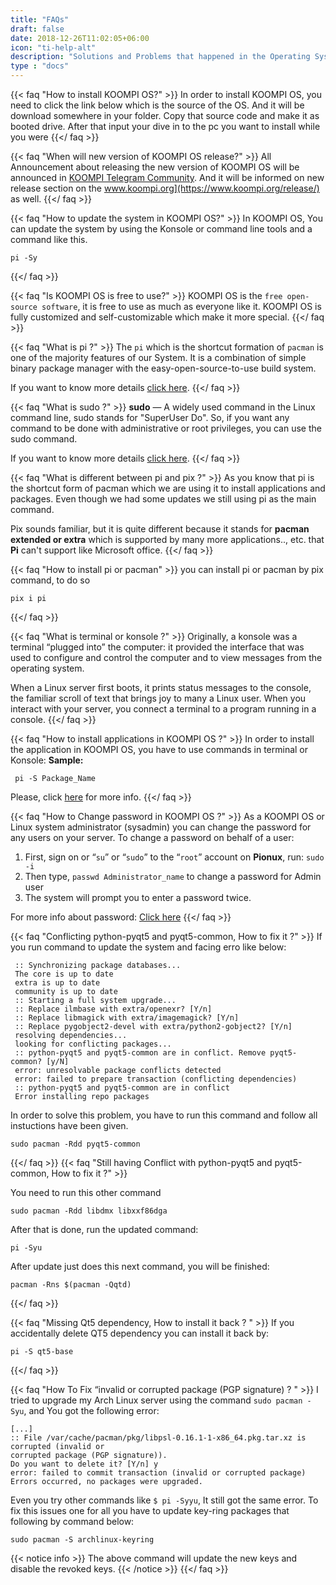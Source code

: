 ```yaml
---
title: "FAQs"
draft: false
date: 2018-12-26T11:02:05+06:00
icon: "ti-help-alt"
description: "Solutions and Problems that happened in the Operating System have been noted here."
type : "docs"
---
```


{{< faq "How to install KOOMPI OS?" >}}
In order to install KOOMPI OS, you need to click the link below which is the source of the OS. And it will be download somewhere in your folder. Copy that source code and make it as booted drive. After that input your dive in to the pc you want to install while you were
{{</ faq >}}

{{< faq "When will new version of KOOMPI OS release?" >}}
All Announcement about releasing the new version of KOOMPI OS will be announced in [KOOMPI Telegram Community](https://t.me/koompi). And it will be informed on new release section on the www.koompi.org](https://www.koompi.org/release/) as well.
{{</ faq >}}

{{< faq "How to update the system in KOOMPI OS?" >}}
In KOOMPI OS, You can update the system by using the Konsole or command line tools and a command like this.  
```
pi -Sy
```
{{</ faq >}}

{{< faq "Is KOOMPI OS is free to use?" >}}
KOOMPI OS  is the `free open-source software`, it is free to use as much as everyone like it. KOOMPI OS is fully customized and self-customizable which make it more special.
{{</ faq >}}

{{< faq "What is pi ?" >}}
The `pi` which is the shortcut formation of `pacman` is one of the majority features of our System. It is a combination of simple binary package manager with the easy-open-source-to-use build system.

If you want to know more details [click here]().
{{</ faq >}}

{{< faq "What is sudo ?" >}}
**sudo** — A widely used command in the Linux command line, sudo stands for "SuperUser Do". So, if 
you want any command to be done with administrative or root privileges, you can use the sudo 
command.

If you want to know more details [click here]().
{{</ faq >}}

{{< faq "What is different between pi and pix ?" >}}
As you know that pi is the shortcut form of pacman which we are using it to install applications and 
packages. Even though we had some updates we still using pi as the main command. 

Pix sounds familiar, but it is quite different because it stands for **pacman extended or extra** which is supported by many more applications.., etc. that **Pi** can't support like Microsoft office. 
{{</ faq >}}

{{< faq "How to install pi or pacman" >}}
you can install pi or pacman by pix command, to do so 
```
pix i pi
```
{{</ faq >}}

{{< faq "What is terminal or konsole ?" >}}
Originally, a konsole was a terminal “plugged into” the computer: it provided the interface that was 
used to configure and control the computer and to view messages from the operating system.

When a Linux server first boots, it prints status messages to the console, the familiar scroll of text that brings joy to many a Linux user. When you interact with your server, you connect a terminal to a program running in a console.
{{</ faq >}}

{{< faq "How to install applications in KOOMPI OS ?" >}}
In order to install the application in KOOMPI OS, you have to use commands in terminal or Konsole:
**Sample:**
```
 pi -S Package_Name
```

Please, click [here](https://www.koompi.org/applications/) for more info.
{{</ faq >}}


{{< faq "How to Change password in KOOMPI OS ?" >}}
As a KOOMPI OS or Linux system administrator (sysadmin) you can change the password for any users on 
your server. To change a password on behalf of a user:

1. First, sign on or “`su`” or “`sudo`” to the “`root`” account on **Pionux**, run: `sudo -i`
1. Then type, `passwd Administrator_name` to change a password for Admin user
1. The system will prompt you to enter a password twice.


For more info about password: [Click here]()
{{</ faq >}}

{{< faq "Conflicting python-pyqt5 and pyqt5-common, How to fix it ?" >}}
If you run command to update the system and facing erro like below:
```Text
 :: Synchronizing package databases...
 The core is up to date
 extra is up to date
 community is up to date
 :: Starting a full system upgrade...
 :: Replace ilmbase with extra/openexr? [Y/n] 
 :: Replace libmagick with extra/imagemagick? [Y/n] 
 :: Replace pygobject2-devel with extra/python2-gobject2? [Y/n] 
 resolving dependencies...
 looking for conflicting packages...
 :: python-pyqt5 and pyqt5-common are in conflict. Remove pyqt5-common? [y/N] 
 error: unresolvable package conflicts detected
 error: failed to prepare transaction (conflicting dependencies)
 :: python-pyqt5 and pyqt5-common are in conflict
 Error installing repo packages
```
In order to solve this problem, you have to run this command and follow all instuctions have been given.
```
sudo pacman -Rdd pyqt5-common
```
{{</ faq >}}
{{< faq "Still having Conflict with python-pyqt5 and pyqt5-common, How to fix it ?" >}}

You need to run this other command
```
sudo pacman -Rdd libdmx libxxf86dga
```
After that is done, run the updated command:
```
pi -Syu
```
After update just does this next command, you will be finished:
```
pacman -Rns $(pacman -Qqtd)
```
{{</ faq >}}

{{< faq "Missing Qt5 dependency, How to install it back ? " >}}
If you accidentally delete QT5 dependency you can install it back by:
```
pi -S qt5-base

```
{{</ faq >}}

{{< faq "How To Fix “invalid or corrupted package (PGP signature) ? " >}}
I tried to upgrade my Arch Linux server using the command `sudo pacman -Syu`, and You got the 
following error:
```
[...]
:: File /var/cache/pacman/pkg/libpsl-0.16.1-1-x86_64.pkg.tar.xz is corrupted (invalid or 
corrupted package (PGP signature)).
Do you want to delete it? [Y/n] y
error: failed to commit transaction (invalid or corrupted package)
Errors occurred, no packages were upgraded.
```
Even you try other commands like `$ pi -Syyu`, It still got the same error. To fix this issues one for all you 
have to update key-ring packages that following by command below:
```
sudo pacman -S archlinux-keyring
```
{{< notice info >}}
The above command will update the new keys and disable the revoked keys.
{{< /notice >}}
{{</ faq >}}


